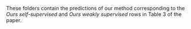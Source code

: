 These folders contain the predictions of our method corresponding to the _Ours self-supervised_ and _Ours weakly supervised_ rows in Table 3 of the paper.